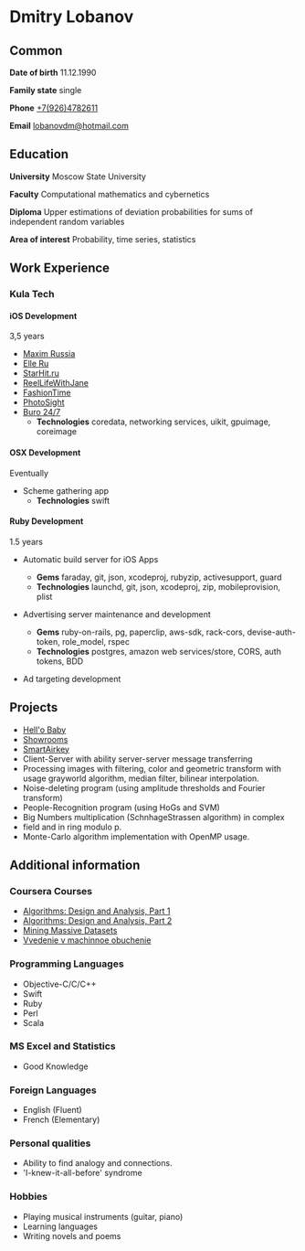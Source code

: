 # Dmitry Lobanov

## Common
**Date of birth**
11.12.1990

**Family state**
single

**Phone**
[+7(926)4782611](tel:+7(926)4782611)

**Email**
[lobanovdm@hotmail.com](mailto:lobanovdm@hotmail.com)

## Education
**University**
Moscow State University

**Faculty**
Computational mathematics and cybernetics

**Diploma**
Upper estimations of deviation probabilities for sums of independent random variables

**Area of interest**
Probability, time series, statistics

## Work Experience

### Kula Tech

#### iOS Development
3,5 years

* [Maxim Russia](https://itunes.apple.com/ru/app/maxim-russia-samyj-citaemyj/id629947544?mt=8&uo=4)
* [Elle Ru](https://itunes.apple.com/ru/app/elle.ru-sajt-no1-o-mode-krasote/id811246690?mt=8&uo=4)
* [StarHit.ru](https://itunes.apple.com/ru/app/starhit.ru-novosti-sou-biznesa/id720675363?mt=8&uo=4)
* [ReelLifeWithJane](https://itunes.apple.com/ru/app/reel-life-with-jane/id778476772?mt=8&uo=4)
* [FashionTime](https://itunes.apple.com/ru/app/fashion-time-novosti-mody/id807451382?mt=8&uo=4)
* [PhotoSight](https://itunes.apple.com/ru/app/fotosajt/id763559204?mt=8&uo=4)
* [Buro 24/7](https://itunes.apple.com/ru/app/buro-24-7/id926285326?mt=8&uo=4)
	* **Technologies** coredata, networking services, uikit, gpuimage, coreimage

#### OSX Development
Eventually

* Scheme gathering app
	* **Technologies** swift

#### Ruby Development
1.5 years

* Automatic build server for iOS Apps
	* **Gems** faraday, git, json, xcodeproj, rubyzip, activesupport, guard
	* **Technologies** launchd, git, json, xcodeproj, zip, mobileprovision, plist

* Advertising server maintenance and development
	* **Gems** ruby-on-rails, pg, paperclip, aws-sdk, rack-cors, devise-auth-token, role_model, rspec
	* **Technologies** postgres, amazon web services/store, CORS, auth tokens, BDD
* Ad targeting development

## Projects
* [Hell\'o Baby](https://itunes.apple.com/app/hello-baby-interactive-baby/id898977963?l=ru&ls=1&mt=8)
* [Showrooms](https://itunes.apple.com/us/app/showrooms-servis-udobnogo/id659578469?l=ru&ls=1&mt=8)
* [SmartAirkey](pages/apps/smartairkey.html)
* Client-Server with ability server-server message transferring
* Processing images with filtering, color and geometric transform with usage grayworld algorithm, median filter, bilinear interpolation.
* Noise-deleting program (using amplitude thresholds and Fourier transform)
* People-Recognition program (using HoGs and SVM)
* Big Numbers multiplication (SchnhageStrassen algorithm) in complex
* field and in ring modulo p.
* Monte-Carlo algorithm implementation with OpenMP usage.

## Additional information

### Coursera Courses
* [Algorithms\: Design and Analysis, Part 1](https://drive.google.com/file/d/0B3YcTFqe25wgSng4NG5VRUFRclU/view?usp=sharing)
* [Algorithms\: Design and Analysis, Part 2](https://drive.google.com/file/d/0B3YcTFqe25wgX21ScnhnZHB0eGM/view?usp=sharing)
* [Mining Massive Datasets](https://drive.google.com/file/d/0B3YcTFqe25wgV0xPRnRUU2tnQ1U/view?usp=sharing)
* [Vvedenie v machinnoe obuchenie](https://www.coursera.org/account/accomplishments/verify/KFKRUVJM4WFV)

### Programming Languages
* Objective-C/C/C++
* Swift
* Ruby
* Perl
* Scala

### MS Excel and Statistics
* Good Knowledge

### Foreign Languages
* English (Fluent)
* French (Elementary)

### Personal qualities
* Ability to find analogy and connections.
* \'I-knew-it-all-before\' syndrome

### Hobbies
* Playing musical instruments (guitar, piano)
* Learning languages
* Writing novels and poems